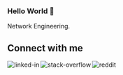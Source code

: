 ### Hello World 👋
Network Engineering.
<br>
<!--
**tvilo/tvilo** is a ✨ _special_ ✨ repository because its `README.md` (this file) appears on your GitHub profile.
-->

## Connect with me

[<img align="left" alt="linked-in" src="https://img.shields.io/badge/linkedin-%230077B5.svg?&style=for-the-badge&logo=linkedin&logoColor=white" />](https://www.linkedin.com/in/tylervilo/)

[<img align="left" alt="stack-overflow" src="https://img.shields.io/badge/stack%20overflow-FE7A16?logo=stack-overflow&logoColor=white&style=for-the-badge" />](https://stackoverflow.com/users/11678616/tvilo)

[<img align="left" alt="reddit" src="https://img.shields.io/reddit/user-karma/combined/InternationalBoss107?label=REDDIT&logo=reddit&logoColor=white&style=for-the-badge" />](https://www.reddit.com/user/InternationalBoss107/)
<br>
<br>
